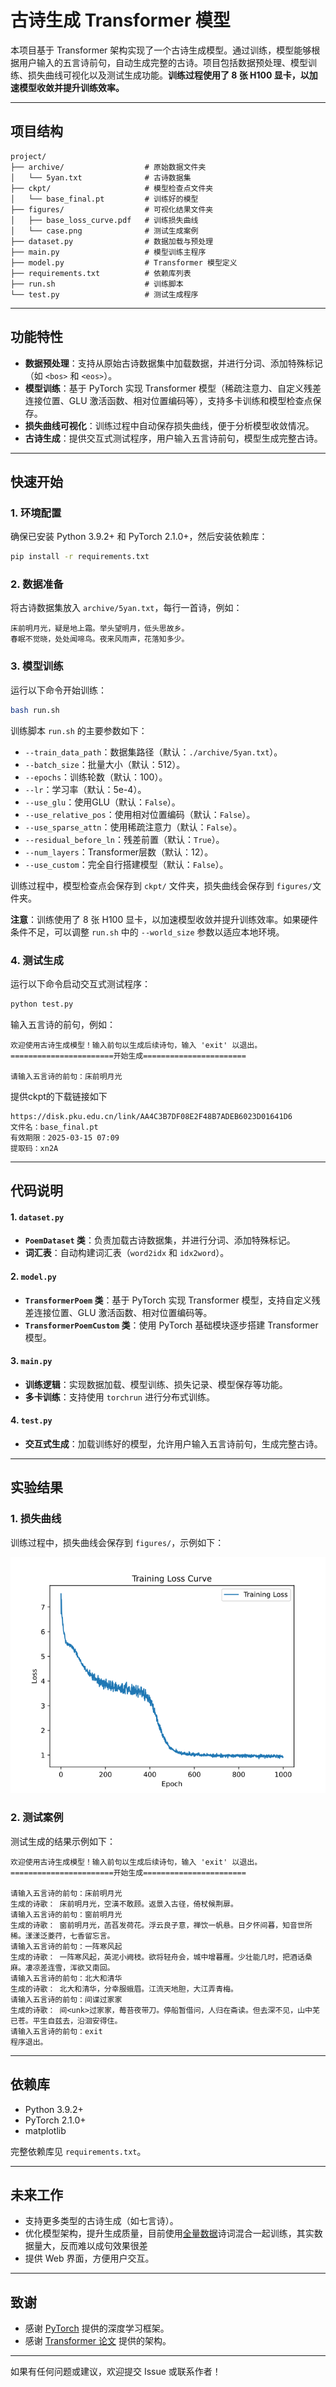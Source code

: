 # 古诗生成 Transformer 模型

本项目基于 Transformer 架构实现了一个古诗生成模型。通过训练，模型能够根据用户输入的五言诗前句，自动生成完整的古诗。项目包括数据预处理、模型训练、损失曲线可视化以及测试生成功能。**训练过程使用了 8 张 H100 显卡，以加速模型收敛并提升训练效率。**

---

## 项目结构

```
project/
├── archive/                  # 原始数据文件夹
│   └── 5yan.txt              # 古诗数据集
├── ckpt/                     # 模型检查点文件夹
│   └── base_final.pt         # 训练好的模型
├── figures/                  # 可视化结果文件夹
│   ├── base_loss_curve.pdf   # 训练损失曲线
│   └── case.png              # 测试生成案例
├── dataset.py                # 数据加载与预处理
├── main.py                   # 模型训练主程序
├── model.py                  # Transformer 模型定义
├── requirements.txt          # 依赖库列表
├── run.sh                    # 训练脚本
└── test.py                   # 测试生成程序
```

---

## 功能特性

- **数据预处理**：支持从原始古诗数据集中加载数据，并进行分词、添加特殊标记（如 `<bos>` 和 `<eos>`）。
- **模型训练**：基于 PyTorch 实现 Transformer 模型（稀疏注意力、自定义残差连接位置、GLU 激活函数、相对位置编码等），支持多卡训练和模型检查点保存。
- **损失曲线可视化**：训练过程中自动保存损失曲线，便于分析模型收敛情况。
- **古诗生成**：提供交互式测试程序，用户输入五言诗前句，模型生成完整古诗。

---

## 快速开始

### 1. 环境配置

确保已安装 Python 3.9.2+ 和 PyTorch 2.1.0+，然后安装依赖库：

```bash
pip install -r requirements.txt
```

### 2. 数据准备

将古诗数据集放入 `archive/5yan.txt`，每行一首诗，例如：

```
床前明月光，疑是地上霜。举头望明月，低头思故乡。
春眠不觉晓，处处闻啼鸟。夜来风雨声，花落知多少。
```

### 3. 模型训练

运行以下命令开始训练：

```bash
bash run.sh
```

训练脚本 `run.sh` 的主要参数如下：

- `--train_data_path`：数据集路径（默认：`./archive/5yan.txt`）。
- `--batch_size`：批量大小（默认：512）。
- `--epochs`：训练轮数（默认：100）。
- `--lr`：学习率（默认：5e-4）。
- `--use_glu`：使用GLU（默认：`False`）。
- `--use_relative_pos`：使用相对位置编码（默认：`False`）。
- `--use_sparse_attn`：使用稀疏注意力（默认：`False`）。
- `--residual_before_ln`：残差前置（默认：`True`）。
- `--num_layers`：Transformer层数（默认：12）。
- `--use_custom`：完全自行搭建模型（默认：`False`）。

训练过程中，模型检查点会保存到 `ckpt/` 文件夹，损失曲线会保存到 `figures/`文件夹。

**注意**：训练使用了 8 张 H100 显卡，以加速模型收敛并提升训练效率。如果硬件条件不足，可以调整 `run.sh` 中的 `--world_size` 参数以适应本地环境。

### 4. 测试生成

运行以下命令启动交互式测试程序：

```bash
python test.py
```

输入五言诗的前句，例如：

```
欢迎使用古诗生成模型！输入前句以生成后续诗句，输入 'exit' 以退出。
=======================开始生成=======================

请输入五言诗的前句：床前明月光
```
提供ckpt的下载链接如下
```
https://disk.pku.edu.cn/link/AA4C3B7DF08E2F48B7ADEB6023D01641D6
文件名：base_final.pt
有效期限：2025-03-15 07:09
提取码：xn2A
```
---

## 代码说明

#### 1. `dataset.py`

- **`PoemDataset` 类**：负责加载古诗数据集，并进行分词、添加特殊标记。
- **词汇表**：自动构建词汇表（`word2idx` 和 `idx2word`）。

#### 2. `model.py`

- **`TransformerPoem` 类**：基于 PyTorch 实现 Transformer 模型，支持自定义残差连接位置、GLU 激活函数、相对位置编码等。
- **`TransformerPoemCustom` 类**：使用 PyTorch 基础模块逐步搭建 Transformer 模型。

#### 3. `main.py`

- **训练逻辑**：实现数据加载、模型训练、损失记录、模型保存等功能。
- **多卡训练**：支持使用 `torchrun` 进行分布式训练。

#### 4. `test.py`

- **交互式生成**：加载训练好的模型，允许用户输入五言诗前句，生成完整古诗。

---

## 实验结果

### 1. 损失曲线

训练过程中，损失曲线会保存到 `figures/`，示例如下：

![Loss Curve](./figures/loss.png)

### 2. 测试案例

测试生成的结果示例如下：

```
欢迎使用古诗生成模型！输入前句以生成后续诗句，输入 'exit' 以退出。
=======================开始生成=======================

请输入五言诗的前句：床前明月光
生成的诗歌： 床前明月光，空潢不敢顾。返景入古径，倚杖候荆扉。
请输入五言诗的前句：窗前明月光
生成的诗歌： 窗前明月光，菡萏发荷花。浮云良子意，禅饮一帆悬。日夕怀间暮，知音世所稀。漾漾泛菱荇，七香留忘言。
请输入五言诗的前句：一阵寒风起
生成的诗歌： 一阵寒风起，英泥小阙枝。欲将轻舟会，城中增暮雁。少壮能几时，把酒话桑麻。凄凉差连雪，浑欲又南回。
请输入五言诗的前句：北大和清华
生成的诗歌： 北大和清华，分幸服蛾眉。江流天地胆，大江弄青梅。
请输入五言诗的前句：间谍过家家
生成的诗歌： 间<unk>过家家，莓苔夜带刀。停船暂借问，人归在斋读。但去深不见，山中芜已苍。平生自兹去，沿洄安得住。
请输入五言诗的前句：exit
程序退出。
```

---

## 依赖库

- Python 3.9.2+
- PyTorch 2.1.0+
- matplotlib

完整依赖库见 `requirements.txt`。

---

## 未来工作

- 支持更多类型的古诗生成（如七言诗）。
- 优化模型架构，提升生成质量，目前使用[全量数据](https://www.kaggle.com/datasets/qianboao/chinesepoetrydataset)诗词混合一起训练，其实数据量大，反而难以成句效果很差
- 提供 Web 界面，方便用户交互。

---

## 致谢

- 感谢 [PyTorch](https://pytorch.org/) 提供的深度学习框架。
- 感谢 [Transformer 论文](https://arxiv.org/abs/1706.03762) 提供的架构。

---

如果有任何问题或建议，欢迎提交 Issue 或联系作者！
